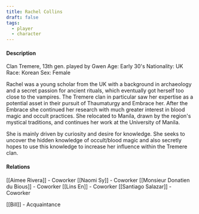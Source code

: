 ```yaml
---
title: Rachel Collins
draft: false
tags:
  - player
  - character
---
```

#### Description
Clan Tremere, 13th gen. played by Gwen
Age: Early 30's
Nationality: UK
Race: Korean
Sex: Female

Rachel was a young scholar from the UK with a background in archaeology and a secret passion for ancient rituals, which eventually got herself too close to the vampires. The Tremere clan in particular saw her expertise as a potential asset in their pursuit of Thaumaturgy and Embrace her. After the Embrace she continued her research with much greater interest in blood magic and occult practices. She relocated to Manila, drawn by the region's mystical traditions, and continues her work at the University of Manila.

She is mainly driven by curiosity and desire for knowledge. She seeks to uncover the hidden knowledge of occult/blood magic and also secretly hopes to use this knowledge to increase her influence within the Tremere clan.

#### Relations
[[Aimee Rivera]] - Coworker
[[Naomi Sy]] - Coworker
[[Monsieur Donatien du Bious]] - Coworker
[[Lins En]] - Coworker
[[Santiago Salazar]] - Coworker

[[Bill]] - Acquaintance
